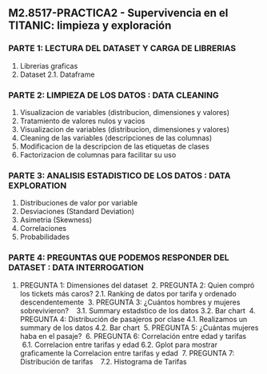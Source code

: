 ## M2.8517-PRACTICA2 - Supervivencia en el TITANIC: limpieza y exploración

### PARTE 1: LECTURA DEL DATASET Y CARGA DE LIBRERIAS
  1.	Librerias graficas
  2.	Dataset
   2.1.	Dataframe

### PARTE 2: LIMPIEZA DE LOS DATOS : DATA CLEANING
  1.	Visualizacion de variables (distribucion, dimensiones y valores)
  2.	Tratamiento de valores nulos y vacios
  3.	Visualizacion de variables (distribucion, dimensiones y valores)
  4.	Cleaning de las variables (descripciones de las columnas)
  5.	Modificacion de la descripcion de las etiquetas de clases
  6.	Factorizacion de columnas para facilitar su uso

### PARTE 3: ANALISIS ESTADISTICO DE LOS DATOS : DATA EXPLORATION  
  1.	Distribuciones de valor por variable
  2.	Desviaciones (Standard Deviation)
  3.	Asimetria (Skewness)
  4.	Correlaciones
  5.	Probabilidades

### PARTE 4: PREGUNTAS QUE PODEMOS RESPONDER DEL DATASET : DATA INTERROGATION 
  1. PREGUNTA 1: Dimensiones del dataset
  2. PREGUNTA 2: Quien compró los tickets más caros?
    2.1. Ranking de datos por tarifa y ordenado descendentemente
  3. PREGUNTA 3: ¿Cuántos hombres y mujeres sobrevivieron?
    3.1. Summary estadstico de los datos
    3.2. Bar chart
  4. PREGUNTA 4:  Distribución de pasajeros por clase
    4.1. Realizamos un summary de los datos
    4.2. Bar chart
  5. PREGUNTA 5: ¿Cuántas mujeres haba en el pasaje?
  6. PREGUNTA 6: Correlación entre edad y tarifas
    6.1. Correlacion entre tarifas y edad
    6.2. Gplot para mostrar graficamente la Correlacion entre tarifas y edad
  7. PREGUNTA 7: Distribución de tarifas
    7.2. Histograma de Tarifas
